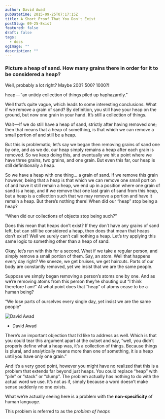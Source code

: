 ```yaml
---
author: David Awad
pubDatetime: 2015-09-25T07:17:15Z
title: A Short Proof That You Don't Exist
postSlug: 09-25-Exist
featured: false
draft: false
tags:
  - docs
ogImage: ""
description: ""
---
```


### Picture a heap of sand. How many grains there in order for it to be considered a heap?

Well, probably a lot right? Maybe 200? 500? 1000?!

heap — “an untidy collection of things piled up haphazardly.”

Well that’s quite vague, which leads to some interesting conclusions. What if we remove a grain of sand? By definition, you still have your heap on the ground, but now one grain in your hand. It’s still a collection of things.

Wait — If we do still have a heap of sand, strictly after having removed one; then that means that a heap of something, is that which we can remove a small portion of and still be a heap.

But this is problematic; let’s say we began then removing grains of sand one by one, and as we do, our heap simply remains a heap after each grain is removed. So we keep doing this, and eventually we hit a point where we have three grains, two grains, and one grain. But even this far, our heap is still definitionally a heap.

So we have a heap with one thing… a grain of sand. If we remove this grain however, being that a heap is that which we can remove one small portion of and have it still remain a heap, we end up in a position where one grain of sand is a heap, and if we remove that one last grain of sand from this heap, but a heap is a collection such that we may remove a portion and have it remain a heap. But there’s nothing there! When did our “heap” stop being a heap?

“When did our collections of objects stop being such?”

Does this mean that heaps don’t exist? If they don’t have any grains of sand left, but can still be considered a heap, then does that mean that heaps don’t exist? Well we surely can’t call nothing a heap. Let’s try applying this same logic to something other than a heap of sand.

Okay, let’s run with this for a second. What if we take a regular person, and simply remove a small portion of them. Say, an atom. Well that happens every day right? We sneeze, we get bruises, we get haircuts. Parts of our body are constantly removed, yet we insist that we are the same people.

<div id="commentable-area">
  <p data-section-id="1" class="commentable-section">
    Suppose we simply began removing a person’s atoms one by one. And as we’re removing atoms from this person they’re shouting out “I think therefore I am!” At what point does that “heap” of atoms cease to be a human being?
  </p>

  <div class="cd-testimonials-wrapper">
      <p>
        “We lose parts of ourselves every single day, yet insist we are the same people”
      </p>
      <div class="cd-author">
        <img src="/assets/img/david_icon.jpg" alt="David Awad">
        <ul class="cd-author-info">
          <li>David Awad</li>
        </ul>
      </div>
  </div>

  <p data-section-id="2" class="commentable-section">
    There’s an important objection that I’d like to address as well. Which is that you could tear this argument apart at the outset and say, “well, you didn’t properly define what a heap was, it’s a collection of things. Because things is plural, and analytically means more than one of something, it is a heap until you have only one grain.”
  </p>

And it’s a very good point, however you might have no realized that this is a problem that extends far beyond just heaps. You could replace “heap” with “pile” or “stack” or “clump”. The problem actually has nothing to do with the actual word we use. It’s not as if, simply because a word doesn’t make sense suddenly no one exists.

What we’re actually seeing here is a problem with the **non-specificity** of human language.

  <p data-section-id="3" class="commentable-section">
    This problem is referred to as the <em>problem of heaps</em>
  </p>
</div>

<script>
  // comments for this particular article
  var existingComments = [
    {
      "sectionId": "1",
      "comments": [
        {
          "authorAvatarUrl": "https://scontent-iad3-1.xx.fbcdn.net/v/t1.0-1/p40x40/18767456_10209609928627107_8142159910520783435_n.jpg?oh=75aeda682cdf4ebd3cbd505a89f27dc0&oe=5A09013A",
          "authorName": "David Awad",
          "comment": "This point is kind of intended to be the \“climax\” of the piece if you will."
        }
      ]
    },
    {
      "sectionId": "2",
      "comments": [
        {
          "authorAvatarUrl": "https://scontent-iad3-1.xx.fbcdn.net/v/t1.0-1/p40x40/18767456_10209609928627107_8142159910520783435_n.jpg?oh=75aeda682cdf4ebd3cbd505a89f27dc0&oe=5A09013A",
          "authorName": "David Awad",
          "comment": "Thank you Ananth Rao for keeping me on the edge of my seat. . . well, philosophically anyway."
        },
      ]
    },
    {
      "sectionId": "3",
      "comments": [
        {
          "authorAvatarUrl": "https://scontent-iad3-1.xx.fbcdn.net/v/t1.0-1/p40x40/18767456_10209609928627107_8142159910520783435_n.jpg?oh=75aeda682cdf4ebd3cbd505a89f27dc0&oe=5A09013A",
          "authorName": "David Awad",
          "comment": "Note: This name should be no surprise to you. \“The problem of heaps\” is the only excuse for someone in the year 2015 to be choosing to use the word heap to refer to anything."
        }
      ]
    }
  ];
</script>
